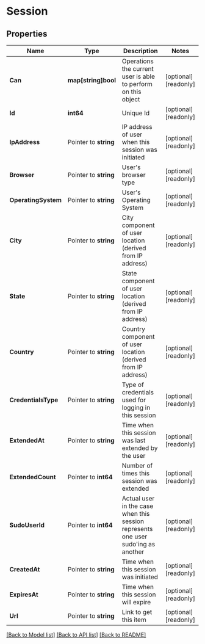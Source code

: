 # Session

## Properties

Name | Type | Description | Notes
------------ | ------------- | ------------- | -------------
**Can** | **map[string]bool** | Operations the current user is able to perform on this object | [optional] [readonly] 
**Id** | **int64** | Unique Id | [optional] [readonly] 
**IpAddress** | Pointer to **string** | IP address of user when this session was initiated | [optional] [readonly] 
**Browser** | Pointer to **string** | User&#39;s browser type | [optional] [readonly] 
**OperatingSystem** | Pointer to **string** | User&#39;s Operating System | [optional] [readonly] 
**City** | Pointer to **string** | City component of user location (derived from IP address) | [optional] [readonly] 
**State** | Pointer to **string** | State component of user location (derived from IP address) | [optional] [readonly] 
**Country** | Pointer to **string** | Country component of user location (derived from IP address) | [optional] [readonly] 
**CredentialsType** | Pointer to **string** | Type of credentials used for logging in this session | [optional] [readonly] 
**ExtendedAt** | Pointer to **string** | Time when this session was last extended by the user | [optional] [readonly] 
**ExtendedCount** | Pointer to **int64** | Number of times this session was extended | [optional] [readonly] 
**SudoUserId** | Pointer to **int64** | Actual user in the case when this session represents one user sudo&#39;ing as another | [optional] [readonly] 
**CreatedAt** | Pointer to **string** | Time when this session was initiated | [optional] [readonly] 
**ExpiresAt** | Pointer to **string** | Time when this session will expire | [optional] [readonly] 
**Url** | Pointer to **string** | Link to get this item | [optional] [readonly] 

[[Back to Model list]](../README.md#documentation-for-models) [[Back to API list]](../README.md#documentation-for-api-endpoints) [[Back to README]](../README.md)


